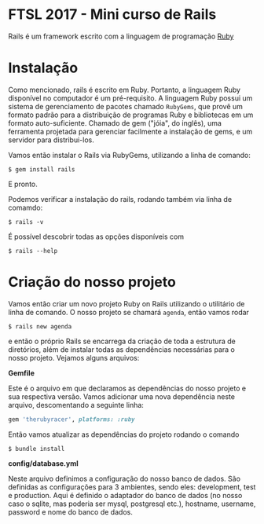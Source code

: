 # FTSL 2017 - Mini curso de Rails

Rails é um framework escrito com a linguagem de programação [Ruby](https://www.ruby-lang.org/pt/)

# Instalação

Como mencionado, rails é escrito em Ruby. Portanto, a linguagem Ruby disponível no computador é um pré-requisito. A linguagem Ruby possui um sistema de gerenciamento de pacotes chamado `RubyGems`, que provê um formato padrão para a distribuição de programas Ruby e bibliotecas em um formato auto-suficiente. Chamado de gem ("jóia", do inglês), uma ferramenta projetada para gerenciar facilmente a instalação de gems, e um servidor para distribui-los.

Vamos então instalar o Rails via RubyGems, utilizando a linha de comando:

```
$ gem install rails
```

E pronto.

Podemos verificar a instalação do rails, rodando também via linha de comamdo:

```
$ rails -v
```

É possível descobrir todas as opções disponíveis com

```
$ rails --help
```

# Criação do nosso projeto

Vamos então criar um novo projeto Ruby on Rails utilizando o utilitário de linha de comando. O nosso projeto se chamará `agenda`, então vamos rodar

```
$ rails new agenda
```

e então o próprio Rails se encarrega da criação de toda a estrutura de diretórios, além de instalar todas as dependências necessárias para o nosso projeto. Vejamos alguns arquivos:

**Gemfile**

Este é o arquivo em que declaramos as dependências do nosso projeto e sua respectiva versão. Vamos adicionar uma nova dependência neste arquivo, descomentando a seguinte linha:

```ruby
gem 'therubyracer', platforms: :ruby
```

Então vamos atualizar as dependências do projeto rodando o comando

```
$ bundle install
```

**config/database.yml**

Neste arquivo definimos a configuração do nosso banco de dados. São definidas as configurações para 3 ambientes, sendo eles: development, test e production. Aqui é definido o adaptador do banco de dados (no nosso caso o sqlite, mas poderia ser mysql, postgresql etc.), hostname, username, password e nome do banco de dados.
